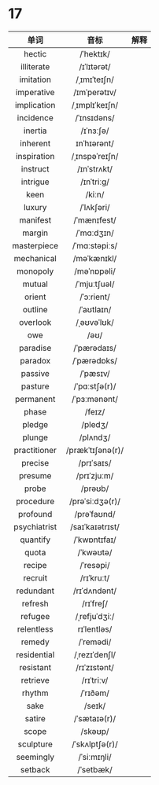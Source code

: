 # 17

|     单词     |       音标       | 解释 |
| :----------: | :--------------: | :--: |
|    hectic    |    /ˈhektɪk/     |      |
|  illiterate  |   /ɪˈlɪtərət/    |      |
|  imitation   |   /ˌɪmɪˈteɪʃn/   |      |
|  imperative  |   /ɪmˈperətɪv/   |      |
| implication  |  /ˌɪmplɪˈkeɪʃn/  |      |
|  incidence   |   /ˈɪnsɪdəns/    |      |
|   inertia    |    /ɪˈnɜːʃə/     |      |
|   inherent   |   ɪnˈhɪərənt/    |      |
| inspiration  |  /ˌɪnspəˈreɪʃn/  |      |
|   instruct   |   /ɪnˈstrʌkt/    |      |
|   intrigue   |    /ɪnˈtriːɡ/    |      |
|     keen     |      /kiːn/      |      |
|    luxury    |    /ˈlʌkʃəri/    |      |
|   manifest   |   /ˈmænɪfest/    |      |
|    margin    |    /ˈmɑːdʒɪn/    |      |
| masterpiece  |  /ˈmɑːstəpiːs/   |      |
|  mechanical  |   /məˈkænɪkl/    |      |
|   monopoly   |   /məˈnɒpəli/    |      |
|    mutual    |   /ˈmjuːtʃuəl/   |      |
|    orient    |    /ˈɔːrient/    |      |
|   outline    |    /ˈaʊtlaɪn/    |      |
|   overlook   |   /ˌəʊvəˈlʊk/    |      |
|     owe      |       /əʊ/       |      |
|   paradise   |   /ˈpærədaɪs/    |      |
|   paradox    |   /ˈpærədɒks/    |      |
|   passive    |     /ˈpæsɪv/     |      |
|   pasture    |  /ˈpɑːstʃə(r)/   |      |
|  permanent   |   /ˈpɜːmənənt/   |      |
|    phase     |      /feɪz/      |      |
|    pledge    |     /pledʒ/      |      |
|    plunge    |     /plʌndʒ/     |      |
| practitioner | /prækˈtɪʃənə(r)/ |      |
|   precise    |    /prɪˈsaɪs/    |      |
|   presume    |   /prɪˈzjuːm/    |      |
|    probe     |     /prəʊb/      |      |
|  procedure   | /prəˈsiːdʒə(r)/  |      |
|   profound   |   /prəˈfaʊnd/    |      |
| psychiatrist | /saɪˈkaɪətrɪst/  |      |
|   quantify   |   /ˈkwɒntɪfaɪ/   |      |
|    quota     |    /ˈkwəʊtə/     |      |
|    recipe    |    /ˈresəpi/     |      |
|   recruit    |    /rɪˈkruːt/    |      |
|  redundant   |   /rɪˈdʌndənt/   |      |
|   refresh    |    /rɪˈfreʃ/     |      |
|   refugee    |  /ˌrefjuˈdʒiː/   |      |
|  relentless  |   rɪˈlentləs/    |      |
|    remedy    |    /ˈremədi/     |      |
| residential  |  /ˌrezɪˈdenʃl/   |      |
|  resistant   |   /rɪˈzɪstənt/   |      |
|   retrieve   |    /rɪˈtriːv/    |      |
|    rhythm    |     /ˈrɪðəm/     |      |
|     sake     |      /seɪk/      |      |
|    satire    |   /ˈsætaɪə(r)/   |      |
|    scope     |     /skəʊp/      |      |
|  sculpture   |  /ˈskʌlptʃə(r)/  |      |
|  seemingly   |   /ˈsiːmɪŋli/    |      |
|   setback    |    /ˈsetbæk/     |      |